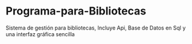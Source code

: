 # Programa-para-Bibliotecas

Sistema de gestión para bibliotecas, Incluye Api, Base de Datos en Sql y una interfaz gráfica sencilla
